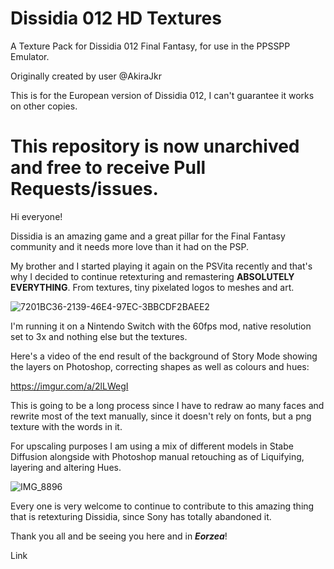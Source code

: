 # Dissidia 012 HD Textures
A Texture Pack for Dissidia 012 Final Fantasy, for use in the PPSSPP Emulator.

Originally created by user @AkiraJkr

This is for the European version of Dissidia 012, I can't guarantee it works on other copies.

# This repository is now unarchived and free to receive Pull Requests/issues.

Hi everyone!

Dissidia is an amazing game and a great pillar for the Final Fantasy community and it needs more love than it had on the PSP.

My brother and I started playing it again on the PSVita recently and that's why I decided to continue retexturing and remastering **ABSOLUTELY EVERYTHING**. From textures, tiny pixelated logos to meshes and art.

![7201BC36-2139-46E4-97EC-3BBCDF2BAEE2](https://github.com/user-attachments/assets/e712428c-8342-427d-85b8-1bcb0801f3e2)

I'm running it on a Nintendo Switch with the 60fps mod, native resolution set to 3x and nothing else but the textures.

Here's a video of the end result of the background of Story Mode showing the layers on Photoshop, correcting shapes as well as colours and hues:

https://imgur.com/a/2lLWegI

This is going to be a long process since I have to redraw ao many faces and rewrite most of the text manually, since it doesn't rely on fonts, but a png texture with the words in it.

For upscaling purposes I am using a mix of different models in Stabe Diffusion alongside with Photoshop manual retouching as of Liquifying, layering and altering Hues.

![IMG_8896](https://github.com/user-attachments/assets/29032abf-e456-4008-b641-0d944594086f)

Every one is very welcome to continue to contribute to this amazing thing that is retexturing Dissidia, since Sony has totally abandoned it.

Thank you all and be seeing you here and in _**Eorzea**_!

Link
